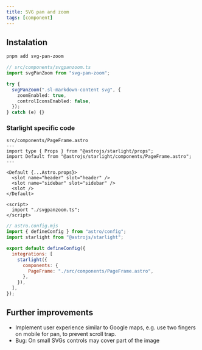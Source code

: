 ```yaml
---
title: SVG pan and zoom
tags: [component]
---
```


## Instalation

```bash title="Instal dependencies…"
pnpm add svg-pan-zoom
```

```ts
// src/components/svgpanzoom.ts
import svgPanZoom from "svg-pan-zoom";

try {
  svgPanZoom(".sl-markdown-content svg", {
    zoomEnabled: true,
    controlIconsEnabled: false,
  });
} catch (e) {}
```

### Starlight specific code

```astro
src/components/PageFrame.astro
---
import type { Props } from "@astrojs/starlight/props";
import Default from "@astrojs/starlight/components/PageFrame.astro";
---

<Default {...Astro.props}>
  <slot name="header" slot="header" />
  <slot name="sidebar" slot="sidebar" />
  <slot />
</Default>

<script>
  import "./svgpanzoom.ts";
</script>
```

```js
// astro.config.mjs
import { defineConfig } from "astro/config";
import starlight from "@astrojs/starlight";

export default defineConfig({
  integrations: [
    starlight({
      components: {
        PageFrame: "./src/components/PageFrame.astro",
      },
    }),
  ],
});
```

## Further improvements

- Implement user experience similar to Google maps, e.g. use two fingers on mobile for pan, to prevent scroll trap.
- Bug: On small SVGs controls may cover part of the image
